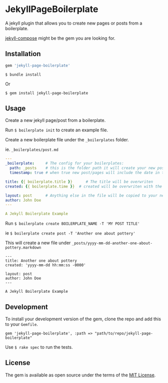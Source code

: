 # JekyllPageBoilerplate

A jekyll plugin that allows you to create new pages or posts from a boilerplate.

[jekyll-compose](https://github.com/jekyll/jekyll-compose) might be the gem you are looking for.

## Installation


```ruby
gem 'jekyll-page-boilerplate'
```

```
$ bundle install
```

Or 
```
$ gem install jekyll-page-boilerplate
```


## Usage


Create a new jekyll page/post from a boilerplate.

Run `$ boilerplate init` to create an example file.

Create a new boilerplate file under the `_boilerplates` folder.

ie. `_boilerplates/post.md`
```yaml
---
_boilerplate:     # The config for your boilerplates:
  path: _posts    # this is the folder path it will create your new post/page under. 
  timestamp: true # when true new post/pages will include the date in the filename.

title: {{ boilerplate.title }}      # The title will be overwriten
created: {{ boilerplate.time }}  # created will be overwriten with the current time

layout: post      # Anything else in the file will be copied to your new post/page.
author: John Doe
---

A Jekyll Boilerplate Example

```

Run `$ boilerplate create BOILERPLATE_NAME -T 'MY POST TITLE'`

ie `$ boilerplate create post -T 'Another one about pottery'`


This will create a new file under `_posts/yyyy-mm-dd-another-one-about-pottery.markdown`
```
---
title: Another one about pottery
created: 'yyyy-mm-dd hh:mm:ss -0000'

layout: post
author: John Doe
---

A Jekyll Boilerplate Example
```


## Development

To install your development version of the gem, 
clone the repo and add this to your `Gemfile`.
```
gem 'jekyll-page-boilerplate', :path => "path/to/repo/jekyll-page-boilerplate"
```

Use `$ rake spec` to run the tests.


## License

The gem is available as open source under the terms of the [MIT License](https://opensource.org/licenses/MIT).
